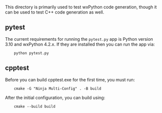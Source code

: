 This directory is primarily used to test wxPython code generation, though it can be used to test C++ code generation as well.

## pytest

The current requirements for running the `pytest.py` app is Python version 3.10 and wxPython 4.2.x. If they are installed then you can run the app via:

```
    python pytest.py
```

## cpptest

Before you can build cpptest.exe for the first time, you must run:

```
    cmake -G "Ninja Multi-Config" . -B build
```

After the initial configuration, you can build using:

```
    cmake --build build
```

